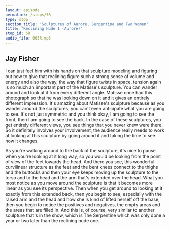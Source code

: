 ```yaml
---
layout: episode
permalink: /stops/5R
type: stop
section_title: 'Sculptures of Aurore, Serpentine and Two Women'
title: 'Reclining Nude I (Aurore)'
stop_id: 5R
audio_file: 005R.mp3
---
```


## Jay Fisher

I can just feel him with his hands on that sculpture modeling and figuring out how to give that reclining figure such a strong sense of volume and energy and also the way, the way that figure twists in space, tension again is so much an important part of the Matisse's sculpture.  You can wander around and look at it from every different angle.  Matisse once had this photograph so that he was looking down on it and it gives an entirely different impression.  It's amazing about Matisse's sculpture because as you wander around the sculptures, you can't even anticipate what you are going to see.  It's not just symmetric and you think okay, I am going to see the front, then I am going to see the back.  In the case of these sculptures, you get entirely different views, you see things that you never knew were there.  So it definitely involves your involvement, the audience really needs to work at looking at this sculpture by going around it and taking the time to see how it changes.

As you're walking around to the back of the sculpture, it's nice to pause when you're looking at it long way, so you would be looking from the point of view of the feet towards the head.  And there you see, this wonderful curvilinear structure as the feet and the bent knees connect to the thighs and the buttocks and then your eye keeps moving up the sculpture to the torso and to the head and the arm that's extended over the head.  What you most notice as you move around the sculpture is that it becomes more linear as you see its perspective.  Then when you get around to looking at it exactly from this extended back, then you begin to see, especially with the raised arm and the head and how she is kind of lifted herself off the base, then you begin to notice the positives and negatives, the empty areas and the areas that are filled in.  And this is, of course, very similar to another sculpture that's in the show, which is The Serpentine which was only done a year or two later than the reclining nude one.
